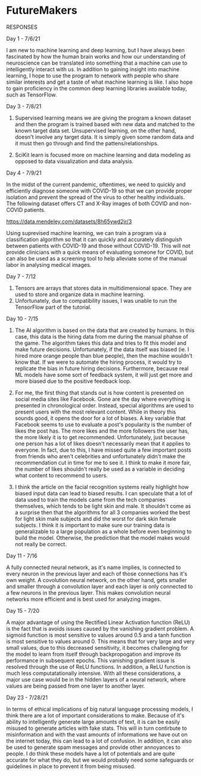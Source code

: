# FutureMakers

RESPONSES

Day 1 - 7/6/21

I am new to machine learning and deep learning, but I have always been fascinated by how the human brain works and how our understanding of neuroscience
can be translated into something that a machine can use to intelligently interact with us. In addition to gaining insight into machine learning, I hope to 
use the program to network with people who share similar interests and get a taste of what machine learning is like. I also hope to gain proficiency in 
the common deep learning libraries available today, such as TensorFlow. 

Day 3 - 7/8/21

1. Supervised learning means we are giving the program a known dataset and then the program is trained based with new data and matched to the known target data set. 
Unsupervised learning, on the other hand, doesn't involve any target data. It is simply given some random data and it must then go through and find the pattens/relationships.

2. SciKit learn is focused more on machine learning and data modeling as opposed to data visualization and data analysis. 

Day 4 - 7/9/21

In the midst of the current pandemic, oftentimes, we need to quickly and efficiently diagnose someone with COVID-19 so that we can provide proper isolation 
and prevent the spread of the virus to other healthy individuals. The following dataset offers CT and X-Ray images of both COVID and non-COVID patients. 

https://data.mendeley.com/datasets/8h65ywd2jr/3

Using suprevised machine learning, we can train a program via a classification algorithm so that it can quickly and accurately distinguish between patients with 
COVID-19 and those without COVID-19. This will not provide clinicians with a quick means of evaluating someone for COVID, but can also be used as a screening tool
to help alleviate some of the manual labor in analysing medical images. 

Day 7 - 7/12

1. Tensors are arrays that stores data in multidimensional space. They are used to store and organize data in machine learning. 
2. Unfortunately, due to compatibility issues, I was unable to run the TensorFlow part of the tutorial. 

Day 10 - 7/15

1. The AI algorithm is based on the data that are created by humans. In this case, this data is the hiring data from me during the manual phahse of the game. The algorithm takes this data and tries to fit this model and make future decisions. Unfortunately, if the data itself was biased (ie. I hired more orange people than blue people), then the machine wouldn't know that. If we were to automate the hiring process, it would try to replicate the bias in future hiring decisions. Furthermore, because real ML models have some sort of feedback system, it will just get more and more biased due to the positive feedback loop. 

2. For me, the first thing that stands out is how content is presented on social media sites like Facebook. Gone are the day where everything is presented in chronological order. Instead, special algorithms are used to present users with the most relevant content. While in theory this sounds good, it opens the door for a lot of biases. A key variable that Facebook seems to use to evaluate a post's popularity is the number of likes the post has. The more likes and the more followers the user has, the more likely it is to get recommended. Unfortunately, just because one person has a lot of likes doesn't necessarily mean that it applies to everyone. In fact, due to this, I have missed quite a few important posts from friends who aren't celebrities and unfortunately didn't make the recommendation cut in time for me to see it. I think to make it more fair, the number of likes shouldn't really be used as a variable in deciding what content to recommend to users. 

3. I think the article on the facial recognition systems really highlight how biased input data can lead to biased results. I can speculate that a lot of data used to train the models came from the tech companies themselves, which tends to be light skin and male. It shouldn't come as a surprise then that the algorithms for all 3 companies worked the best for light skin male subjects and did the worst for dark skin female subjects. I think it is important to make sure our training data is generalizable to a large population as a whole before even beginning to build the model. Otherwise, the prediction that the model makes would not really be correct. 

Day 11 - 7/16

A fully connected neural network, as it's name implies, is connected to every neuron in the previous layer and each of those connections has it's own weight. A covolution neural network, on the other hand, gets smaller and smaller through a convolution layer and each layer is only connected to a few neurons in the previous layer. This makes convolution neural networks more efficient and is best used for analyzing images. 

Day 15 - 7/20

A major advantage of using the Rectified Linear Activation function (ReLU) is the fact that is avoids issues caused by the vanishing gradient problem. A sigmoid function is most sensitive to values around 0.5 and a tanh function is most sensitive to values around 0. This means that for very large and very small values, due to this decreased sensitivity, it becomes challenging for the model to learn from itself through backpropogation and improve its performance in subsequent epochs. This vanishing gradient issue is resolved through the use of ReLU functions. In addition, a ReLU function is much less computatationally intensive. With all these considerations, a major use case would be in the hidden layers of a neural network, where values are being passed from one layer to another layer. 

Day 23 - 7/28/21

In terms of ethical implications of big natural language processing models, I think there are a lot of important considerations to make. Because of it's ability to intelligently generate large amounts of text, it is can be easily misused to generate articles with fake stats. This will in turn contirbute to misinformation and with the vast amounts of informations we have out on the internet today, this can lead to a lot of confusion. In addition, it can also be used to generate spam messages and provide other annoyances to people. I do think these models have a lot of potentials and are quite accurate for what they do, but we would probably need some safeguards or guidelines in place to prevent it from being misused. 
